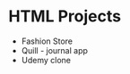 
<h1>HTML Projects</h1>
 
<ul >
    <li>Fashion Store </li>
    <li>Quill - journal app</li>
    <li>Udemy clone</li>

</ul>
